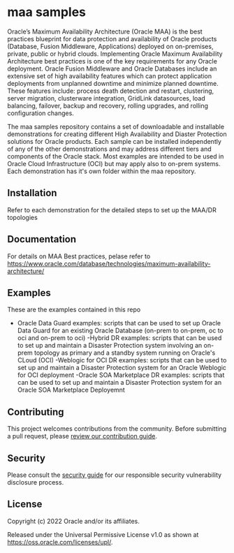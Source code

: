 # maa samples

<!-- Describe your project's features, functionality and target audience -->

Oracle’s Maximum Availability Architecture (Oracle MAA) is the best practices blueprint for data protection and availability of Oracle products (Database, Fusion Middleware, Applications) deployed on on-premises, private, public or hybrid clouds. Implementing Oracle Maximum Availability Architecture best practices is one of the key requirements for any Oracle deployment. Oracle Fusion Middleware and Oracle Databases include an extensive set of high availability features which can protect application deployments from unplanned downtime and minimize planned downtime. These features include: process death detection and restart, clustering, server migration, clusterware integration, GridLink datasources, load balancing, failover, backup and recovery, rolling upgrades, and rolling configuration changes.

The maa samples repository contains a set of downloadable and installable demonstrations for creating different High Availability and Diaster Protection solutions for Oracle products. Each sample can be installed independently of any of the other demonstrations and may address different tiers and components of the Oracle stack. Most examples are intended to be used in Oracle Cloud Infrastructure (OCI) but may apply also to on-prem systems. Each demonstration has it's own folder within the maa repository. 

## Installation

<!-- Provide detailed step-by-step installation instructions -->
Refer to each demonstration for the detailed steps to set up the MAA/DR topologies

## Documentation

<!-- Developer-oriented documentation can be published on GitHub, but all product
     documentation must be published on <https://docs.oracle.com>. -->
For details on MAA Best practices, pelase refer to https://www.oracle.com/database/technologies/maximum-availability-architecture/

## Examples

<!-- Describe any included examples or provide a link to a demo/tutorial -->
These are the examples contained in this repo

- Oracle Data Guard examples: scripts that can be used to set up Oracle Data Guard for an existing Oracle Database (on-prem to on-prem, oc to oci and on-prem to oci)
-Hybrid DR examples: scripts that can be used to set up and maintain a Disaster Protection system involving an on-prem topology as primary and a standby system running on Oracle's CLoud (OCI)
-Weblogic for OCI DR examples: scripts that can be used to set up and maintain a Disaster Protection system for an Oracle Weblogic for OCI deployment
-Oracle SOA Marketplace DR examples: scripts that can be used to set up and maintain a Disaster Protection system for an Oracle SOA Marketplace Deployemnt


## Contributing

<!-- If your project has specific contribution requirements, update the
    CONTRIBUTING.md file to ensure those requirements are clearly explained. -->

This project welcomes contributions from the community. Before submitting a pull
request, please [review our contribution guide](./CONTRIBUTING.md).

## Security

Please consult the [security guide](./SECURITY.md) for our responsible security
vulnerability disclosure process.

## License

<!-- The correct copyright notice format for both documentation and software
    is "Copyright (c) [year,] year Oracle and/or its affiliates."
    You must include the year the content was first released (on any platform) and
    the most recent year in which it was revised. -->

Copyright (c) 2022 Oracle and/or its affiliates.

<!-- Replace this statement if your project is not licensed under the UPL -->

Released under the Universal Permissive License v1.0 as shown at
<https://oss.oracle.com/licenses/upl/>.
